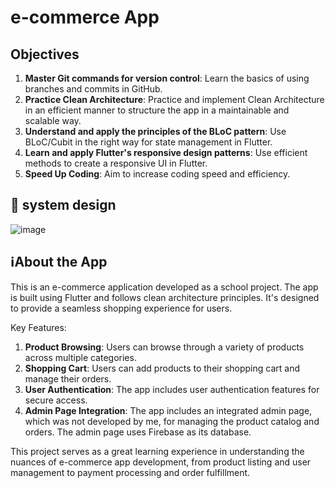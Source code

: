 # e-commerce App
## Objectives
1. **Master Git commands for version control**: Learn the basics of using branches and commits in GitHub.
2. **Practice Clean Architecture**: Practice and implement Clean Architecture in an efficient manner to structure the app in a maintainable and scalable way.
3. **Understand and apply the principles of the BLoC pattern**: Use BLoC/Cubit in the right way for state management in Flutter.
4. **Learn and apply Flutter's responsive design patterns**: Use efficient methods to create a responsive UI in Flutter.
5. **Speed Up Coding**: Aim to increase coding speed and efficiency.
## 🎨 system design 
![image](https://github.com/SouFiane-SinCara/e-commerce-school-project/assets/131272665/c3712492-501f-4d5d-831f-b7ff2c2ad498)

## ℹ️About the App

This is an e-commerce application developed as a school project. The app is built using Flutter and follows clean architecture principles. It's designed to provide a seamless shopping experience for users.

Key Features:
1. **Product Browsing**: Users can browse through a variety of products across multiple categories.
2. **Shopping Cart**: Users can add products to their shopping cart and manage their orders.
3. **User Authentication**: The app includes user authentication features for secure access.
4. **Admin Page Integration**: The app includes an integrated admin page, which was not developed by me, for managing the product catalog and orders. The admin page uses Firebase as its database.

This project serves as a great learning experience in understanding the nuances of e-commerce app development, from product listing and user management to payment processing and order fulfillment.
